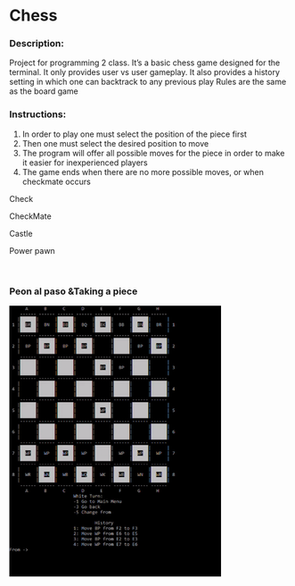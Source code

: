 # Chess


### Description:
  Project for programming 2 class.
  It’s a basic chess game designed for the terminal.
  It only provides user vs user gameplay.
  It also provides a history setting in which one can backtrack to any previous play
  Rules are the same as the board game
  
  
 ### Instructions:
  1. In order to play one must select the position of the piece first
  2. Then one must select the desired position to move
  3. The program will offer all possible moves for the piece in order to make it easier for inexperienced players 
  4. The game ends when there are no more possible moves, or when checkmate occurs
  
  Check
 
 CheckMate
 
 Castle
 
 Power pawn
 
 <br/>

### Peon al paso &Taking a piece
  <img src="https://github.com/Jcvarela/Chess/blob/master/images/finish.gif" align="left" width="380"/>
